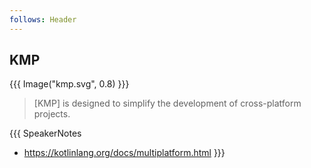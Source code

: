 ```yaml
---
follows: Header
---
```


## KMP

{{{ Image("kmp.svg", 0.8) }}}

> [KMP] is designed to simplify the development of cross-platform projects.

{{{ SpeakerNotes
* https://kotlinlang.org/docs/multiplatform.html
}}}

